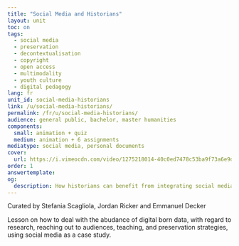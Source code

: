 ```yaml
---
title: "Social Media and Historians"
layout: unit
toc: on
tags:
  - social media
  - preservation
  - decontextualisation
  - copyright
  - open access
  - multimodality
  - youth culture
  - digital pedagogy
lang: fr
unit_id: social-media-historians
link: /u/social-media-historians/
permalink: /fr/u/social-media-historians/
audience: general public, bachelor, master humanities
components:
  small: animation + quiz
  medium: animation + 6 assignments
mediatype: social media, personal documents
cover:
  url: https://i.vimeocdn.com/video/1275218014-40c0ed7478c53ba9f73a6e9d4edc277e26a2bb8d775e9b957?mw=700&mh=394
order: 1
answertemplate:
og:
  description: How historians can benefit from integrating social media in teaching and research
---
```

Curated by Stefania Scagliola, Jordan Ricker and Emmanuel Decker

Lesson on how to deal with the abudance of digital born data, with regard to research, reaching out to audiences, teaching, and preservation strategies, using social media as a case study.

<!-- more -->
